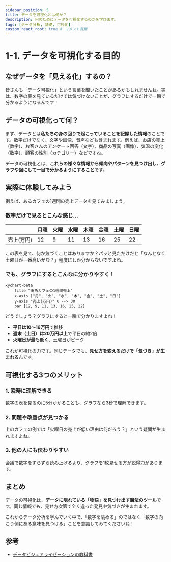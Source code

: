 ```yaml
---
sidebar_position: 5
title: データを可視化とは何か？
description: 何のためにデータを可視化するのかを学びます。
tags: [データ分析, 基礎, 可視化]
custom_react_root: true # コメント有無
---
```


# 1-1. データを可視化する目的

## なぜデータを「見える化」するの？
皆さんも「データ可視化」という言葉を聞いたことがあるかもしれませんね。実は、数字の表を見ているだけでは気づけないことが、グラフにするだけで一瞬で分かるようになるんです！

## データの可視化って何？
まず、データとは**私たちの身の回りで起こっていることを記録した情報**のことです。数字だけでなく、文字や画像、音声なども含まれます。例えば、お店の売上（数字）、お客さんのアンケート回答（文字）、商品の写真（画像）、気温の変化（数字）、顧客の性別（カテゴリー）などですね。

データの可視化とは、**これらの様々な情報から傾向やパターンを見つけ出し、グラフや図にして一目で分かるようにすること**です。

## 実際に体験してみよう
例えば、あるカフェの1週間の売上データを見てみましょう。

### 数字だけで見るとこんな感じ…
|  | 月曜 | 火曜 | 水曜 | 木曜 | 金曜 | 土曜 | 日曜 |
|:---|:---|:---|:---|:---|:---|:---|:---|
| 売上(万円) | 12 | 9 | 11 | 13 | 16 | 25 | 22 |

この表を見て、何か気づくことはありますか？パッと見ただけだと「なんとなく土曜日が一番高いかな？」程度にしか分からないですよね。

### でも、グラフにするとこんなに分かりやすく！

```mermaid
xychart-beta
    title "街角カフェの1週間売上"
    x-axis ["月", "火", "水", "木", "金", "土", "日"]
    y-axis "売上(万円)" 0 --> 30
    bar [12, 9, 11, 13, 16, 25, 22]
```

どうでしょう？グラフにすると一瞬で分かりますよね！
- **平日は10～16万円**で推移
- **週末（土日）は20万円以上**で平日の約2倍
- **火曜日が最も低く**、土曜日がピーク

これが可視化の力です。同じデータでも、**見せ方を変えるだけで「気づき」が生まれる**んです。

## 可視化する3つのメリット

### 1. 瞬時に理解できる
数字の表を見るのに5分かかることも、グラフなら3秒で理解できます。

### 2. 問題や改善点が見つかる
上のカフェの例では「火曜日の売上が低い理由は何だろう？」という疑問が生まれますよね。

### 3. 他の人にも伝わりやすい
会議で数字をずらずら読み上げるより、グラフを1枚見せる方が説得力があります。

## まとめ
データの可視化は、**データに隠れている「物語」を見つけ出す魔法のツール**です。同じ情報でも、見せ方次第で全く違った発見や気づきが生まれます。

これからデータ分析を学んでいく中で、「数字を眺める」のではなく「数字の向こう側にある意味を見つける」ことを意識してみてくださいね！

## 参考
- [データビジュアライゼーションの教科書](https://www.shuwasystem.co.jp/book/9784798053486.html)